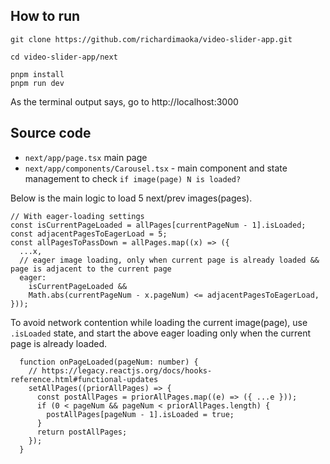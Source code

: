 ## How to run

```
git clone https://github.com/richardimaoka/video-slider-app.git

cd video-slider-app/next

pnpm install
pnpm run dev
```

As the terminal output says, go to http://localhost:3000

## Source code

- `next/app/page.tsx` main page
- `next/app/components/Carousel.tsx` - main component and state management to check `if image(page) N is loaded?`

Below is the main logic to load 5 next/prev images(pages).

```
// With eager-loading settings
const isCurrentPageLoaded = allPages[currentPageNum - 1].isLoaded;
const adjacentPagesToEagerLoad = 5;
const allPagesToPassDown = allPages.map((x) => ({
  ...x,
  // eager image loading, only when current page is already loaded && page is adjacent to the current page
  eager:
    isCurrentPageLoaded &&
    Math.abs(currentPageNum - x.pageNum) <= adjacentPagesToEagerLoad,
}));
```

To avoid network contention while loading the current image(page), use `.isLoaded` state, and start the above eager loading only when the current page is already loaded.

```
  function onPageLoaded(pageNum: number) {
    // https://legacy.reactjs.org/docs/hooks-reference.html#functional-updates
    setAllPages((priorAllPages) => {
      const postAllPages = priorAllPages.map((e) => ({ ...e }));
      if (0 < pageNum && pageNum < priorAllPages.length) {
        postAllPages[pageNum - 1].isLoaded = true;
      }
      return postAllPages;
    });
  }
```
